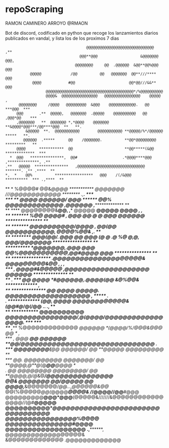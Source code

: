 # repoScraping
RAMON CAMINERO ARROYO @RMAON

Bot de discord, codificado en python que recoge los lanzamientos diarios publicados en vandal, y lista los de los proximos 7 dias
                                                                                                                        
                                                                                                                        
                                                                                                            
                                                                                                            
                                        @@@@@@@@@@@@@@@@@@@@@@@@@@@@@@      ,**                             
                                     @@@**@@@                   &@@@@@@@   @@@,                  
                                   @@@@@@@@     @@  .@@@@@@  &@@**@@%@@@  @@@                    
               @@@@@             /@@          @@   @@@@@@@  @@**///****  @@@                     
                @@@@            #@@                        @@*@@///&&** @@@                      
                      @@@@@@@@@@@@@@@@@@@@@@@@@@@@@@@@@@@@@@@*/%@@@@@@@@@@                       
                      @@@@&  @@@@@@@@@@@@@@@@   @@@@@@@@@@@@@@@@    @@@@@   ,                    
          @@@@@@@@     /@@@@   @@@@@@@@@  &@@@    @@@@@@@@@@@@.   @@ ***@@@  ***                 
         @@@       .**  @@@@@,   @@@@@@@  .@@@@@    @@@@@@@@@@   @@ ,@@@*@@    ***               
         ,@@@@@@@   **  @@@@@@@ *,*@@@@    @@@@@@@ **&@@@@*@@@***/@@****@@@  **   **.            
             &@@@@@  **.  @@@@@@@@@@@        @@@@@@@@@@@ **@@@@@/%*/@@@@@@  *****   **.          
            @@@@@@  .*****      @@    /@@@@@@@.          **@@*@@@@@@@@@   *********   **         
         @@@@      ***********  @@                       **@@*****(&@@  *************  ***       
      *  @@@   ***************,  @@#                    .*@@@@****@@@  ,**************, .**      
    .**   @@@@@  ***************   ,@@@@@@@@@@@@@@@@@@@@@@@@@@@@@@    *******. ,** .****  **     
    *,  *    @@%          *****************   @@@    /(/&@@@       **********  *** .,****  **    
   **  *  %@@@@#  @@&*@@@@  ***********   @@@@@@@    ///@@@@@@@@@@@@   ********  .,******. ***   
  *** **  @@@@   @@@@@@/ @@@  ******    @@%  *@@@@@@@@@@@@@ ,***@@@@@@   ,****************  **   
  **  ****     @@@@@@@@&**@@, ,***  @@@@@                  **@@@@@   @@@@  ***************, **,  
  **  *******  %@@     *@@@@# ,**  @@@ @@    @         @* ***@@@   @@@*@@@  ***************  **  
  **  *******  @@@@@@@@@@/@@@@   ,  @@(@@    @@@@@@@@@@@, ***@@@*@**%**@@&  *****,.********  **  
  **  ********   @@@****(@@/. @@@  @@ @@@ (@ @ .@ %@ @,@, ***@*@@/@@@@@@@  ****************  **  
      **********    *@@@@**@@@*,.@@@ *@@@ @@%@@@@@@@@@@@,@@#*@**@@@  **@@@  ***************  **  
  **  ****************  .@@@@@@@@@@@@@@@@@@@@&            ***@@*@@@@@@@&@@  ******, ******, **,  
  *** ,****************  @@@@#&@@@@@  ******,*@@@@@@@@@@@@@@@@@@@ @@@**@@@  **************  **   
   **  *********.  ***  @@       @@@@ *#@@@@@@,.@@@@**(@@          &*@%@@&  *************  **,   
    **  **************  @@       @@@@ **@@@**@@.   @@**@@@@@@@@@@@@@@@@@  ,*******  ***** .**    
    .**  *************  (@@,    @@@@  *@@@@@@@@@@@@&*(@@#@*/@(/@@       ..    .********,  **     
      **  ***********    @@@@@@@@@@  *@@@@@@@@@@@@@@@@/,@(@@@@/@@@@@@@@@@@@@@@@@.  ***  ***      
       **  ,*****   %@@@@@@@@@@@@@  *@@@@@@    **(@@@@/%/@@@&@@@                @@  *  **,       
        ***  ,*  @@@      *****@@  *@@@@@@    **@@*/@@@@@@@@@@@@@@@@@@@@@@@@@@@@@@   .**         
          ***   @@@@@@@@(*****@@  *@@@@@@/ @@ **@@@@@             *@@****@@@@@@@    **           
            ***   @@. @@@@@@@@@  *@@@@@@@/ @@ **@@@@,*@**@*(@*******@@****@@@@     *             
              .  @@  @@@@@@*@@  *@@@@@@@@/ @@ **@@@@,*@*/@*&@******/@@@@@@@@@@@@@@@              
                @@& @@@@@**@@  *@@/*@@@@@* @@ **@@@@,*****&@@@@@@@*/@@...,@@@@@@&@@*             
                @@(%@@@@@*@@(*@@@@***@@@@&    /*/@@@@/************/@@**********#@@@              
                @@@@@@@@@**@@@*@@@**(@@@@@&///////&@@@@@@@@@@@@@@@@//(@#**@@@@@                  
                @@@@@@@@@@**********@@@@@@@@@@@@@@@@@@@@@@@@@@@@****@@****@@@@                   
                 @@@@@@@@@@@@@@@@*%@@@@                *@@@@@@@@@@@@@@@*#@@@@                    
                   @@@@@@@@@@@@@@@@@@     .,********,    @@@@@@@@@@@@@@@@@@&                     
                     &@@@@@@@@@@@@@                        .@@@@@@@@@@@@@